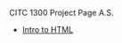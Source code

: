 CITC 1300 Project Page A.S.

<ul> 
    <li> <a href= "intro_to_html/index.html" target="_blank">Intro to HTML</a> </li>
</ul>